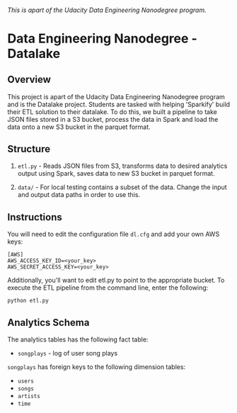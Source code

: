 ###### This is apart of the Udacity Data Engineering Nanodegree program.
# Data Engineering Nanodegree - Datalake

## Overview 
This project is apart of the Udacity Data Engineering Nanodegree program and is the Datalake project.  Students are tasked with helping 'Sparkify' build their ETL solution to their datalake.  To do this, we built a pipeline to take JSON files stored in a S3 bucket, process the data in Spark and load the data onto a new S3 bucket in the parquet format.  


## Structure

1.  `etl.py` - Reads JSON files from S3, transforms data to desired analytics output using Spark, saves data to new S3 bucket in parquet format.

2.    `data/` - For local testing contains a subset of the data.  Change the input and output data paths in order to use this.


## Instructions

You will need to edit the configuration file  `dl.cfg`  and add your own AWS keys:

```
[AWS]
AWS_ACCESS_KEY_ID=<your_key>
AWS_SECRET_ACCESS_KEY=<your_key>
```
Additionally, you'll want to edit etl.py to point to the appropriate bucket.  To execute the ETL pipeline from the command line, enter the following:
```
python etl.py
```

## Analytics Schema

The analytics tables has the following fact table:

-   `songplays`  - log of user song plays

`songplays`  has foreign keys to the following dimension tables:

-   `users`
-   `songs`
-   `artists` 
-   `time` 